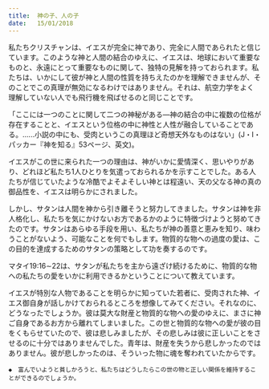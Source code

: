 ```yaml
---
title:  神の子、人の子
date:   15/01/2018
---
```


私たちクリスチャンは、イエスが完全に神であり、完全に人間であられたと信じています。このような神と人間の結合のゆえに、イエスは、地球において重要なものと、永遠にとって重要なものに関して、独特の見解を持っておられます。私たちは、いかにして彼が神と人間の性質を持ちえたのかを理解できませんが、そのことでこの真理が無効になるわけではありません。それは、航空力学をよく 理解していない人でも飛行機を飛ばせるのと同じことです。

「ここには一つのことに関して二つの神秘がある―神の結合の中に複数の位格が存在することと、イエスという位格の中に神性と人性が融合していることである。......小説の中にも、受肉というこの真理ほど奇想天外なものはない」(J・I・パッカー『神を知る』53ページ、英文)。

イエスがこの世に来られた一つの理由は、神がいかに愛情深く、思いやりがあり、どれほど私たち1人ひとりを気遣っておられるかを示すことでした。ある人たちが信じていたような冷酷でよそよそしい神とは程遠い、天の父なる神の真の御品性を、イエスは明らかにされました。

しかし、サタンは人間を神から引き離そうと努力してきました。サタンは神を非人格化し、私たちを気にかけないお方であるかのように特徴づけようと努めてきたのです。サタンはあらゆる手段を用い、私たちが神の善意と恵みを知り、味わうことがないよう、可能なことを何でもします。物質的な物への過度の愛は、この目的を達成するためのサタンの策略として功を奏するのです。

マタイ19:16∼22は、サタンが私たちを主から遠ざけ続けるために、物質的な物への私たちの愛をいかに利用できるかということについて教えています。

イエスが特別な人物であることを明らかに知っていた若者に、受肉された神、イエス御自身が話しかけておられるところを想像してみてください。それなのに、どうなったでしょうか。彼は莫大な財産と物質的な物への愛のゆえに、まさに神ご自身であるお方から離れてしまいました。この世と物質的な物への愛が彼の目をくもらせていたので、彼は悲しみましたが、その悲しみは彼に正しいことをさせるのに十分ではありませんでした。青年は、財産を失うから悲しかったのではありません。彼が悲しかったのは、そういった物に魂を奪われていたからです。

`◆　富んでいようと貧しかろうと、私たちはどうしたらこの世の物と正しい関係を維持することができるのでしょうか。`
